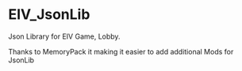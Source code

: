 # EIV_JsonLib
Json Library for EIV Game, Lobby.

Thanks to MemoryPack it making it easier to add additional Mods for JsonLib